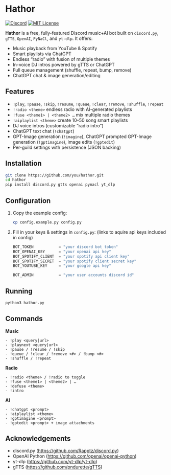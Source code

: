 # Hathor

[![Discord](https://img.shields.io/badge/Discord-Bot-blue.svg)](#)  [![MIT License](https://img.shields.io/badge/license-MIT-green.svg)](#LICENSE)

**Hathor** is a free, fully-featured Discord music+AI bot built on `discord.py`, `gTTS`, `OpenAI`, `PyNaCl`, and `yt-dlp`. It offers:

- Music playback from YouTube & Spotify  
- Smart playlists via ChatGPT  
- Endless “radio” with fusion of multiple themes  
- In-voice DJ intros powered by gTTS or ChatGPT  
- Full queue management (shuffle, repeat, bump, remove)  
- ChatGPT chat & image generation/editing  

## Features
- `!play`, `!pause`, `!skip`, `!resume`, `!queue`, `!clear`, `!remove`, `!shuffle`, `!repeat`  
- `!radio <theme>` endless radio with AI-generated playlists  
- `!fuse <theme1> | <theme2> …` mix multiple radio themes  
- `!aiplaylist <theme>` create 10–50 song smart playlists  
- DJ voice intros (customizable “radio intro”)  
- ChatGPT text chat (`!chatgpt`)
- GPT-Image generation (`!imagine`), ChatGPT prompted GPT-Image generation (`!gptimagine`), image edits (`!gptedit`)  
- Per-guild settings with persistence (JSON backing)

## Installation
```bash
git clone https://github.com/you/hathor.git
cd hathor
pip install discord.py gtts openai pynacl yt_dlp
```

## Configuration

1. Copy the example config:  
   ```bash
   cp config.example.py config.py
   ```  
2. Fill in your keys & settings in `config.py`:
(links to aquire api keys included in config)
   ```python
   BOT_TOKEN           = "your discord bot token"
   BOT_OPENAI_KEY      = "your openai api key"
   BOT_SPOTIFY_CLIENT  = "your spotify api client key"
   BOT_SPOTIFY_SECRET  = "your spotify client secret key"
   BOT_YOUTUBE_KEY     = "your google api key"

   BOT_ADMIN           = "your user accounts discord id"
   ```

## Running

```bash
python3 hathor.py
```
## Commands
**Music**  
```
- !play <query|url>  
- !playnext <query|url>  
- !pause / !resume / !skip  
- !queue / !clear / !remove <#> / !bump <#>  
- !shuffle / !repeat
```

**Radio**
```
- !radio <theme> / !radio to toggle  
- !fuse <theme1> | <theme2> | …  
- !defuse <theme>  
- !intro
``` 

**AI**
```
- !chatgpt <prompt>  
- !aiplaylist <theme>  
- !gptimagine <prompt>  
- !gptedit <prompt> + image attachments
```

## Acknowledgements
- discord.py (https://github.com/Rapptz/discord.py)  
- OpenAI Python (https://github.com/openai/openai-python)  
- yt-dlp (https://github.com/yt-dlp/yt-dlp)  
- gTTS (https://github.com/pndurette/gTTS)